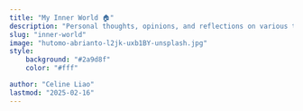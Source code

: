 ```yaml
---
title: "My Inner World 🏠"
description: "Personal thoughts, opinions, and reflections on various topics."
slug: "inner-world"
image: "hutomo-abrianto-l2jk-uxb1BY-unsplash.jpg"
style:
    background: "#2a9d8f"
    color: "#fff"

author: "Celine Liao"
lastmod: "2025-02-16"
---
```

